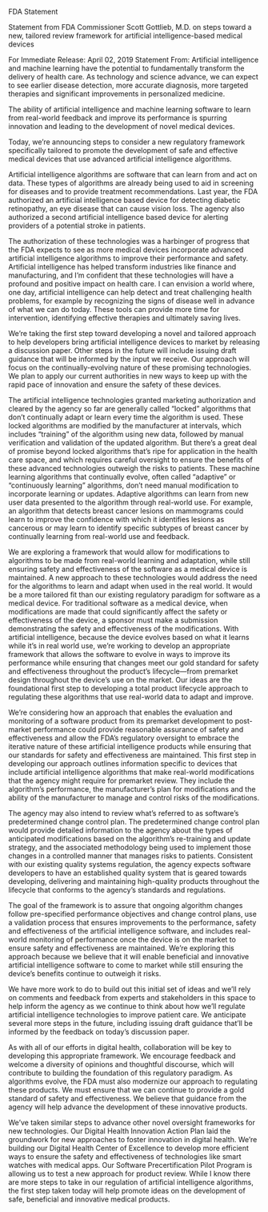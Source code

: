FDA Statement

Statement from FDA Commissioner Scott Gottlieb, M.D. on steps toward a new, tailored review framework for artificial intelligence-based medical devices

 
For Immediate Release:
April 02, 2019
Statement From:
Artificial intelligence and machine learning have the potential to fundamentally transform the delivery of health care. As technology and science advance, we can expect to see earlier disease detection, more accurate diagnosis, more targeted therapies and significant improvements in personalized medicine.

The ability of artificial intelligence and machine learning software to learn from real-world feedback and improve its performance is spurring innovation and leading to the development of novel medical devices.

Today, we’re announcing steps to consider a new regulatory framework specifically tailored to promote the development of safe and effective medical devices that use advanced artificial intelligence algorithms.

Artificial intelligence algorithms are software that can learn from and act on data. These types of algorithms are already being used to aid in screening for diseases and to provide treatment recommendations. Last year, the FDA authorized an artificial intelligence based device for detecting diabetic retinopathy, an eye disease that can cause vision loss. The agency also authorized a second artificial intelligence based device for alerting providers of a potential stroke in patients.

The authorization of these technologies was a harbinger of progress that the FDA expects to see as more medical devices incorporate advanced artificial intelligence algorithms to improve their performance and safety. Artificial intelligence has helped transform industries like finance and manufacturing, and I’m confident that these technologies will have a profound and positive impact on health care. I can envision a world where, one day, artificial intelligence can help detect and treat challenging health problems, for example by recognizing the signs of disease well in advance of what we can do today. These tools can provide more time for intervention, identifying effective therapies and ultimately saving lives.

We’re taking the first step toward developing a novel and tailored approach to help developers bring artificial intelligence devices to market by releasing a discussion paper. Other steps in the future will include issuing draft guidance that will be informed by the input we receive. Our approach will focus on the continually-evolving nature of these promising technologies. We plan to apply our current authorities in new ways to keep up with the rapid pace of innovation and ensure the safety of these devices.

The artificial intelligence technologies granted marketing authorization and cleared by the agency so far are generally called “locked” algorithms that don’t continually adapt or learn every time the algorithm is used. These locked algorithms are modified by the manufacturer at intervals, which includes “training” of the algorithm using new data, followed by manual verification and validation of the updated algorithm. But there’s a great deal of promise beyond locked algorithms that’s ripe for application in the health care space, and which requires careful oversight to ensure the benefits of these advanced technologies outweigh the risks to patients. These machine learning algorithms that continually evolve, often called “adaptive” or “continuously learning” algorithms, don’t need manual modification to incorporate learning or updates. Adaptive algorithms can learn from new user data presented to the algorithm through real-world use. For example, an algorithm that detects breast cancer lesions on mammograms could learn to improve the confidence with which it identifies lesions as cancerous or may learn to identify specific subtypes of breast cancer by continually learning from real-world use and feedback.

We are exploring a framework that would allow for modifications to algorithms to be made from real-world learning and adaptation, while still ensuring safety and effectiveness of the software as a medical device is maintained. A new approach to these technologies would address the need for the algorithms to learn and adapt when used in the real world. It would be a more tailored fit than our existing regulatory paradigm for software as a medical device. For traditional software as a medical device, when modifications are made that could significantly affect the safety or effectiveness of the device, a sponsor must make a submission demonstrating the safety and effectiveness of the modifications. With artificial intelligence, because the device evolves based on what it learns while it’s in real world use, we’re working to develop an appropriate framework that allows the software to evolve in ways to improve its performance while ensuring that changes meet our gold standard for safety and effectiveness throughout the product’s lifecycle—from premarket design throughout the device’s use on the market. Our ideas are the foundational first step to developing a total product lifecycle approach to regulating these algorithms that use real-world data to adapt and improve.

We’re considering how an approach that enables the evaluation and monitoring of a software product from its premarket development to post-market performance could provide reasonable assurance of safety and effectiveness and allow the FDA’s regulatory oversight to embrace the iterative nature of these artificial intelligence products while ensuring that our standards for safety and effectiveness are maintained. This first step in developing our approach outlines information specific to devices that include artificial intelligence algorithms that make real-world modifications that the agency might require for premarket review. They include the algorithm’s performance, the manufacturer’s plan for modifications and the ability of the manufacturer to manage and control risks of the modifications.

The agency may also intend to review what’s referred to as software’s predetermined change control plan. The predetermined change control plan would provide detailed information to the agency about the types of anticipated modifications based on the algorithm’s re-training and update strategy, and the associated methodology being used to implement those changes in a controlled manner that manages risks to patients. Consistent with our existing quality systems regulation, the agency expects software developers to have an established quality system that is geared towards developing, delivering and maintaining high-quality products throughout the lifecycle that conforms to the agency’s standards and regulations.

The goal of the framework is to assure that ongoing algorithm changes follow pre-specified performance objectives and change control plans, use a validation process that ensures improvements to the performance, safety and effectiveness of the artificial intelligence software, and includes real-world monitoring of performance once the device is on the market to ensure safety and effectiveness are maintained. We’re exploring this approach because we believe that it will enable beneficial and innovative artificial intelligence software to come to market while still ensuring the device’s benefits continue to outweigh it risks.

We have more work to do to build out this initial set of ideas and we’ll rely on comments and feedback from experts and stakeholders in this space to help inform the agency as we continue to think about how we’ll regulate artificial intelligence technologies to improve patient care. We anticipate several more steps in the future, including issuing draft guidance that’ll be informed by the feedback on today’s discussion paper.

As with all of our efforts in digital health, collaboration will be key to developing this appropriate framework. We encourage feedback and welcome a diversity of opinions and thoughtful discourse, which will contribute to building the foundation of this regulatory paradigm. As algorithms evolve, the FDA must also modernize our approach to regulating these products. We must ensure that we can continue to provide a gold standard of safety and effectiveness. We believe that guidance from the agency will help advance the development of these innovative products.

We’ve taken similar steps to advance other novel oversight frameworks for new technologies. Our Digital Health Innovation Action Plan laid the groundwork for new approaches to foster innovation in digital health. We’re building our Digital Health Center of Excellence to develop more efficient ways to ensure the safety and effectiveness of technologies like smart watches with medical apps. Our Software Precertification Pilot Program is allowing us to test a new approach for product review. While I know there are more steps to take in our regulation of artificial intelligence algorithms, the first step taken today will help promote ideas on the development of safe, beneficial and innovative medical products.
